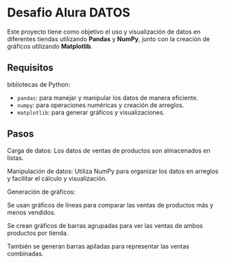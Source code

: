# Desafio Alura DATOS

Este proyecto tiene como objetivo el uso y visualización de datos en diferentes tiendas utilizando **Pandas** y **NumPy**, junto con la creación de gráficos utilizando **Matplotlib**.

## Requisitos

bibliotecas de Python:

- `pandas`: para manejar y manipular los datos de manera eficiente.
- `numpy`: para operaciones numéricas y creación de arreglos.
- `matplotlib`: para generar gráficos y visualizaciones.

## Pasos

Carga de datos: Los datos de ventas de productos son almacenados en listas.

Manipulación de datos: Utiliza NumPy para organizar los datos en arreglos y facilitar el cálculo y visualización.

Generación de gráficos:

Se usan gráficos de líneas para comparar las ventas de productos más y menos vendidos.

Se crean gráficos de barras agrupadas para ver las ventas de ambos productos por tienda.

También se generan barras apiladas para representar las ventas combinadas.

